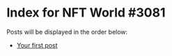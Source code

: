 # Index for NFT World #3081
Posts will be displayed in the order below:

- [Your first post](./001-first.md)

